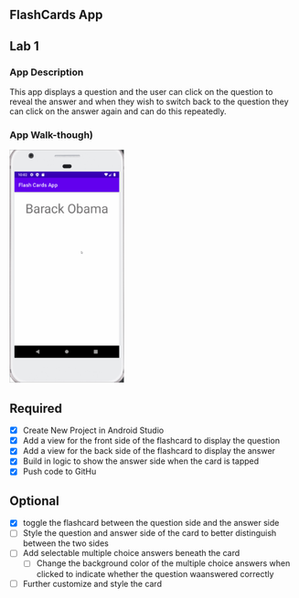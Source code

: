 ## FlashCards App

## Lab 1

### App Description
This app displays a question and the user can click on the question to reveal the answer and when they wish to switch back to the question they can click on the answer again and can do this repeatedly.

### App Walk-though)

<img src="https://github.com/FrankGamas45/Flash-Cards-App/raw/main/FlashCard.gif" width=200><br>

## Required
- [x] Create New Project in Android Studio
- [x] Add a view for the front side of the flashcard to display the question
- [x] Add a view for the back side of the flashcard to display the answer
- [x] Build in logic to show the answer side when the card is tapped
- [x] Push code to GitHu
## Optional
- [x] toggle the flashcard between the question side and the answer side
- [ ] Style the question and answer side of the card to better distinguish between the two sides
- [ ] Add selectable multiple choice answers beneath the card
   - [ ] Change the background color of the multiple choice answers when clicked to indicate whether the question waanswered correctly
- [ ] Further customize and style the card
